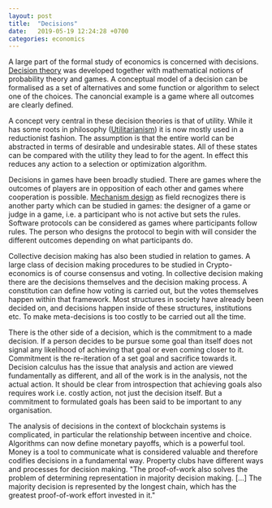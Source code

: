 ```yaml
---
layout: post
title:  "Decisions"
date:   2019-05-19 12:24:28 +0700
categories: economics
---
```

A large part of the formal study of economics is concerned with decisions. [Decision theory](https://en.wikipedia.org/wiki/Decision_theory) was
developed together with mathematical notions of probability theory and games. A conceptual model of 
a decision can be formalised as a set of alternatives and some function or algorithm to select one
of the choices. The canoncial example is a game where all outcomes are clearly defined.

A concept very central in these decision theories is that of utility. While it has some roots in philosophy ([Utilitarianism](https://en.wikipedia.org/wiki/Utilitarianism)) it is now mostly used in a reductionist fashion. The assumption is that the entire
world can be abstracted in terms of desirable and undesirable states. All of these states can be 
compared with the utility they lead to for the agent. In effect this reduces any action to a selection 
or optimization algorithm.

Decisions in games have been broadly studied. There are games where the outcomes of players are 
in opposition of each other and games where cooperation is possible. [Mechanism design](https://en.wikipedia.org/wiki/Mechanism_design) as field recnogizes there is another party which can be studied in games: the designer of a game or judge in a game, i.e. a participant who is not active but sets the rules. Software protocols can be considered as games where participants follow rules. The person who designs the protocol to begin with will consider
the different outcomes depending on what participants do.

Collective decision making has also been studied in relation to games. A large class of decision making
procedures to be studied in Crypto-economics is of course consensus and voting. In collective decision making there
are the decisions themselves and the decision making process. A constitution can define how voting is carried out, 
but the votes themselves happen within that framework. Most structures in society have already been decided on, and
decisions happen inside of these structures, institutions etc. To make meta-decisions is too costly to be carried
out all the time. 

There is the other side of a decision, which is the commitment to a made decision. If a person
decides to be pursue some goal than itself does not signal any likelihood of achieving that goal or even coming
closer to it. Commitment is the re-iteration of a set goal and sacrifice towards it. Decision calculus has the issue
that analysis and action are viewed fundamentally as different, and all of the work is in the analysis, not the 
actual action. It should be clear from introspection that achieving goals also requires work i.e. costly action, not 
just the decision itself. But a commitment to formulated goals has been said to be important to any organisation.

The analysis of decisions in the context of blockchain systems is complicated, in particular the relationship between
incentive and choice. Algorithms can now define monetary payoffs, which is a powerful tool. Money is a tool to communicate
what is considered valuable and therefore codifies decisions in a fundamental way. Property clubs have different ways 
and processes for decision making. "The proof-of-work also solves the problem of determining representation in majority decision making. [...] The majority decision is represented by the longest chain, which has the greatest proof-of-work effort invested in it."
